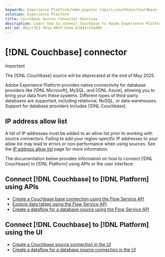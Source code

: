 ```yaml
---
keywords: Experience Platform;home;popular topics;couchbase;Couchbase
solution: Experience Platform
title: Couchbase Source Connector Overview
description: Learn how to connect Couchbase to Adobe Experience Platform using APIs or the user interface.
exl-id: 4b1cc352-3b1a-4015-baee-b1d42c15a400
---
```

# [!DNL Couchbase] connector

>[!IMPORTANT]
>
>The [!DNL Couchbase] source will be deprecated at the end of May 2025.

Adobe Experience Platform provides native connectivity for database providers like [!DNL Microsoft], MySQL, and [!DNL Azure], allowing you to bring your data from these systems. Different types of third-party databases are supported, including relational, NoSQL, or data warehouses. Support for database providers includes [!DNL Couchbase].

## IP address allow list

A list of IP addresses must be added to an allow list prior to working with source connectors. Failing to add your region-specific IP addresses to your allow list may lead to errors or non-performance when using sources. See the [IP address allow list](../../ip-address-allow-list.md) page for more information.

The documentation below provides information on how to connect [!DNL Couchbase] to [!DNL Platform] using APIs or the user interface:

## Connect [!DNL Couchbase] to [!DNL Platform] using APIs

- [Create a Couchbase base connection using the Flow Service API](../../tutorials/api/create/databases/couchbase.md)
- [Explore data tables using the Flow Service API](../../tutorials/api/explore/tabular.md)
- [Create a dataflow for a database source using the Flow Service API](../../tutorials/api/collect/database-nosql.md)

## Connect [!DNL Couchbase] to [!DNL Platform] using the UI

- [Create a Couchbase source connection in the UI](../../tutorials/ui/create/databases/couchbase.md)
- [Create a dataflow for a database source connection in the UI](../../tutorials/ui/dataflow/databases.md)
